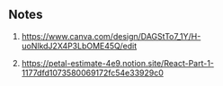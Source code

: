 ## Notes

1. https://www.canva.com/design/DAGStTo7_1Y/H-uoNlkdJ2X4P3LbOME45Q/edit

2. https://petal-estimate-4e9.notion.site/React-Part-1-1177dfd1073580069172fc54e33929c0
